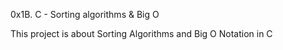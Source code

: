 0x1B. C - Sorting algorithms & Big O

This project is about Sorting Algorithms and Big O Notation in C